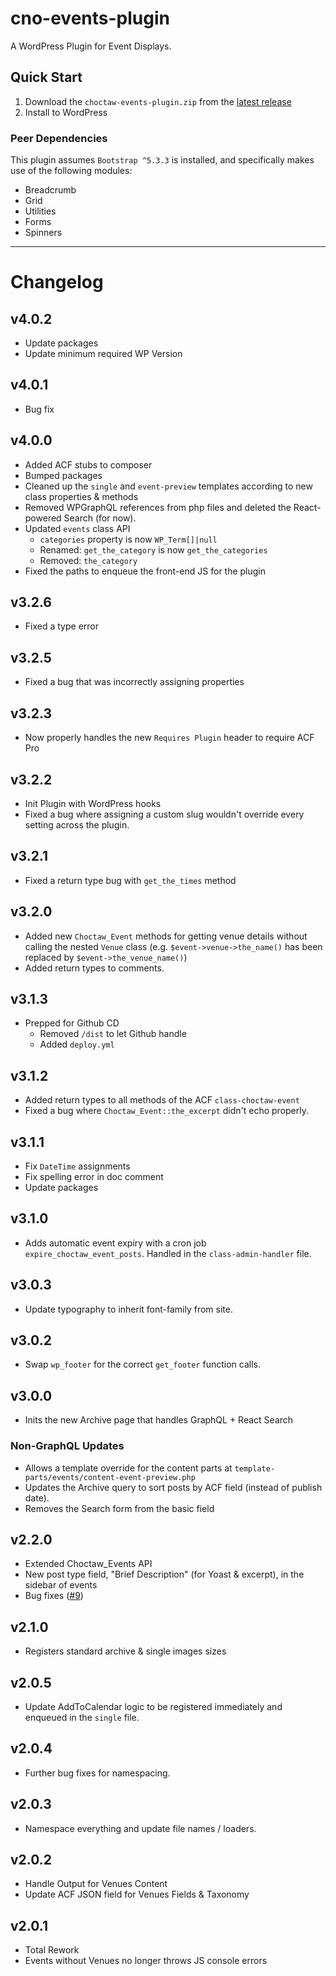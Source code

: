 # cno-events-plugin

A WordPress Plugin for Event Displays.

## Quick Start

1. Download the `choctaw-events-plugin.zip` from the [latest release](https://github.com/choctaw-nation/cno-plugin-events/releases)
2. Install to WordPress

### Peer Dependencies

This plugin assumes `Bootstrap ^5.3.3` is installed, and specifically makes use of the following modules:

-   Breadcrumb
-   Grid
-   Utilities
-   Forms
-   Spinners

---

# Changelog

## v4.0.2

-   Update packages
-   Update minimum required WP Version

## v4.0.1

-   Bug fix

## v4.0.0

-   Added ACF stubs to composer
-   Bumped packages
-   Cleaned up the `single` and `event-preview` templates according to new class properties & methods
-   Removed WPGraphQL references from php files and deleted the React-powered Search (for now).
-   Updated `events` class API
    -   `categories` property is now `WP_Term[]|null`
    -   Renamed: `get_the_category` is now `get_the_categories`
    -   Removed: `the_category`
-   Fixed the paths to enqueue the front-end JS for the plugin

## v3.2.6

-   Fixed a type error

## v3.2.5

-   Fixed a bug that was incorrectly assigning properties

## v3.2.3

-   Now properly handles the new `Requires Plugin` header to require ACF Pro

## v3.2.2

-   Init Plugin with WordPress hooks
-   Fixed a bug where assigning a custom slug wouldn't override every setting across the plugin.

## v3.2.1

-   Fixed a return type bug with `get_the_times` method

## v3.2.0

-   Added new `Choctaw_Event` methods for getting venue details without calling the nested `Venue` class (e.g. `$event->venue->the_name()` has been replaced by `$event->the_venue_name()`)
-   Added return types to comments.

## v3.1.3

-   Prepped for Github CD
    -   Removed `/dist` to let Github handle
    -   Added `deploy.yml`

## v3.1.2

-   Added return types to all methods of the ACF `class-choctaw-event`
-   Fixed a bug where `Choctaw_Event::the_excerpt` didn't echo properly.

## v3.1.1

-   Fix `DateTime` assignments
-   Fix spelling error in doc comment
-   Update packages

## v3.1.0

-   Adds automatic event expiry with a cron job `expire_choctaw_event_posts`. Handled in the `class-admin-handler` file.

## v3.0.3

-   Update typography to inherit font-family from site.

## v3.0.2

-   Swap `wp_footer` for the correct `get_footer` function calls.

## v3.0.0

-   Inits the new Archive page that handles GraphQL + React Search

### Non-GraphQL Updates

-   Allows a template override for the content parts at `template-parts/events/content-event-preview.php`
-   Updates the Archive query to sort posts by ACF field (instead of publish date).
-   Removes the Search form from the basic field

## v2.2.0

-   Extended Choctaw_Events API
-   New post type field, "Brief Description" (for Yoast & excerpt), in the sidebar of events
-   Bug fixes ([#9](https://github.com/choctaw-nation/cno-plugin-events/issues/9))

## v2.1.0

-   Registers standard archive & single images sizes

## v2.0.5

-   Update AddToCalendar logic to be registered immediately and enqueued in the `single` file.

## v2.0.4

-   Further bug fixes for namespacing.

## v2.0.3

-   Namespace everything and update file names / loaders.

## v2.0.2

-   Handle Output for Venues Content
-   Update ACF JSON field for Venues Fields & Taxonomy

## v2.0.1

-   Total Rework
-   Events without Venues no longer throws JS console errors
